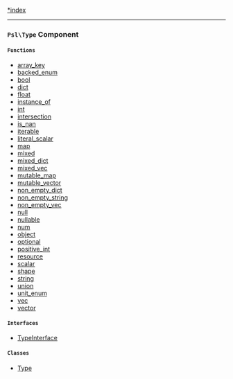 <!--
    This markdown file was generated using `docs/documenter.php`.

    Any edits to it will likely be lost.
-->

[*index](./../README.md)

---

### `Psl\Type` Component

#### `Functions`

- [array_key](./../../src/Psl/Type/array_key.php#L10)
- [backed_enum](./../../src/Psl/Type/backed_enum.php#L16)
- [bool](./../../src/Psl/Type/bool.php#L10)
- [dict](./../../src/Psl/Type/dict.php#L16)
- [float](./../../src/Psl/Type/float.php#L10)
- [instance_of](./../../src/Psl/Type/instance_of.php#L14)
- [int](./../../src/Psl/Type/int.php#L10)
- [intersection](./../../src/Psl/Type/intersection.php#L18)
- [is_nan](./../../src/Psl/Type/is_nan.php#L14)
- [iterable](./../../src/Psl/Type/iterable.php#L16)
- [literal_scalar](./../../src/Psl/Type/literal_scalar.php#L14)
- [map](./../../src/Psl/Type/map.php#L18)
- [mixed](./../../src/Psl/Type/mixed.php#L10)
- [mixed_dict](./../../src/Psl/Type/mixed_dict.php#L10)
- [mixed_vec](./../../src/Psl/Type/mixed_vec.php#L10)
- [mutable_map](./../../src/Psl/Type/mutable_map.php#L18)
- [mutable_vector](./../../src/Psl/Type/mutable_vector.php#L16)
- [non_empty_dict](./../../src/Psl/Type/non_empty_dict.php#L16)
- [non_empty_string](./../../src/Psl/Type/non_empty_string.php#L10)
- [non_empty_vec](./../../src/Psl/Type/non_empty_vec.php#L14)
- [null](./../../src/Psl/Type/null.php#L10)
- [nullable](./../../src/Psl/Type/nullable.php#L14)
- [num](./../../src/Psl/Type/num.php#L10)
- [object](./../../src/Psl/Type/object.php#L10)
- [optional](./../../src/Psl/Type/optional.php#L14)
- [positive_int](./../../src/Psl/Type/positive_int.php#L10)
- [resource](./../../src/Psl/Type/resource.php#L12)
- [scalar](./../../src/Psl/Type/scalar.php#L10)
- [shape](./../../src/Psl/Type/shape.php#L15)
- [string](./../../src/Psl/Type/string.php#L10)
- [union](./../../src/Psl/Type/union.php#L16)
- [unit_enum](./../../src/Psl/Type/unit_enum.php#L16)
- [vec](./../../src/Psl/Type/vec.php#L14)
- [vector](./../../src/Psl/Type/vector.php#L16)

#### `Interfaces`

- [TypeInterface](./../../src/Psl/Type/TypeInterface.php#L14)

#### `Classes`

- [Type](./../../src/Psl/Type/Type.php#L15)


